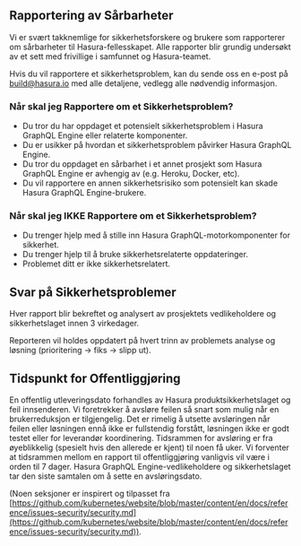 ## Rapportering av Sårbarheter

Vi er svært takknemlige for sikkerhetsforskere og brukere som rapporterer om sårbarheter til Hasura-fellesskapet. Alle rapporter blir grundig undersøkt av et sett med frivillige i samfunnet og Hasura-teamet.

Hvis du vil rapportere et sikkerhetsproblem, kan du sende oss en e-post på [build@hasura.io](mailto:build@hasura.io) med alle detaljene, vedlegg alle nødvendig informasjon.

### Når skal jeg Rapportere om et Sikkerhetsproblem?

- Du tror du har oppdaget et potensielt sikkerhetsproblem i Hasura GraphQL Engine eller relaterte komponenter.
- Du er usikker på hvordan et sikkerhetsproblem påvirker Hasura GraphQL Engine.
- Du tror du oppdaget en sårbarhet i et annet prosjekt som Hasura GraphQL Engine er avhengig av (e.g. Heroku, Docker, etc).
- Du vil rapportere en annen sikkerhetsrisiko som potensielt kan skade Hasura GraphQL Engine-brukere.

### Når skal jeg IKKE Rapportere om et Sikkerhetsproblem?

- Du trenger hjelp med å stille inn Hasura GraphQL-motorkomponenter for sikkerhet.
- Du trenger hjelp til å bruke sikkerhetsrelaterte oppdateringer.
- Problemet ditt er ikke sikkerhetsrelatert.

## Svar på Sikkerhetsproblemer

Hver rapport blir bekreftet og analysert av prosjektets vedlikeholdere og sikkerhetslaget innen 3 virkedager. 

Reporteren vil holdes oppdatert på hvert trinn av problemets analyse og løsning (prioritering -> fiks -> slipp ut).

## Tidspunkt for Offentliggjøring

En offentlig utleveringsdato forhandles av Hasura produktsikkerhetslaget og feil innsenderen. Vi foretrekker å avsløre feilen så snart som mulig når en brukerreduksjon er tilgjengelig. Det er rimelig å utsette avsløringen når feilen eller løsningen ennå ikke er fullstendig forstått, løsningen ikke er godt testet eller for leverandør koordinering. Tidsrammen for avsløring er fra øyeblikkelig (spesielt hvis den allerede er kjent) til noen få uker. Vi forventer at tidsrammen mellom en rapport til offentliggjøring vanligvis vil være i orden til 7 dager. Hasura GraphQL Engine-vedlikeholdere og sikkerhetslaget tar den siste samtalen om å sette en avsløringsdato.

(Noen seksjoner er inspirert og tilpasset fra [https://github.com/kubernetes/website/blob/master/content/en/docs/reference/issues-security/security.md](https://github.com/kubernetes/website/blob/master/content/en/docs/reference/issues-security/security.md)).
